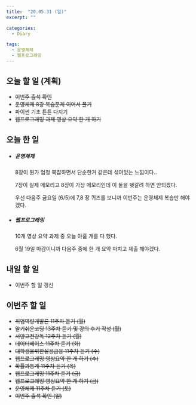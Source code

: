 ```yaml
---
title:  "20.05.31 (일)"
excerpt: ""

categories:
  - Diary

tags:
  - 운영체제
  - 웹프로그래밍
---
```


## 오늘 할 일 (계획)

- ~~이번주 출석 확인~~
- ~~운영체제 8강 복습문제 이어서 풀기~~
- 파이썬 기초 튼튼 다지기
- ~~웹프로그래밍 과제 영상 요약 한 개 하기~~


## 오늘 한 일

- ##### 운영체제

  8장이 뭔가 엄청 복잡하면서 단순한거 같은데 섞여있는 느낌이다..

  7장이 실제 메모리고 8장이 가상 메모리인데 이 둘을 헷갈려 하면 안되겠다.

  우선 다음주 금요일 (6/5)에 7,8 장 퀴즈를 보니까 이번주는 운영체제 복습만 해야겠다.

- ##### 웹프로그래밍

  10개 영상 요약 과제 중 오늘 아홉 개를 다 했다.

  6월 19일 마감이니까 다음주 중에 한 개 요약 마치고 제출 해야겠다.
  

## 내일 할 일

- 이번주 할 일 갱신

## 이번주 할 일

- ~~취업역량개발론 11주차 듣기 (월)~~
- ~~알기쉬운코딩 13주차 듣기 및 강의 후기 작성 (월)~~
- ~~서양고전강독 12주차 듣기 (월)~~
- ~~데이터베이스 11주차 듣기 (화)~~
- ~~대학생을위한실용금융 11주차 듣기 (수)~~
- ~~웹프로그래밍 영상요약 한 개 하기 (수)~~
- ~~확률과통계 11주차 듣기 (목)~~
- ~~웹프로그래밍 11주차 듣기 (금)~~
- ~~웹프로그래밍 영상요약 한 개 하기 (금)~~
- ~~운영체제 11주차 듣기 (토)~~
- ~~이번주 출석 확인 (일)~~
